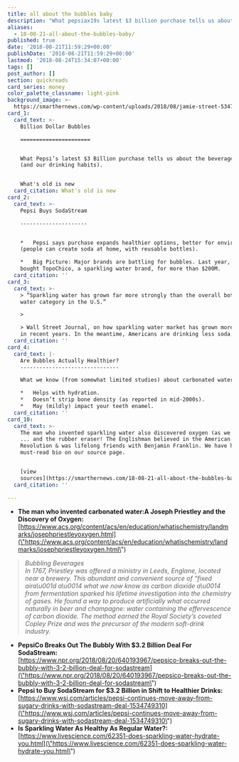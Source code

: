 ```yaml
---
title: all about the bubbles baby
description: "What pepsiax19s latest $3 billion purchase tells us about the beverage industry (and our drinking habits)."
aliases:
  - 18-08-21-all-about-the-bubbles-baby/
published: true
date: '2018-08-21T11:59:29+00:00'
publishDate: '2018-08-21T11:59:29+00:00'
lastmod: '2018-08-24T15:34:07+00:00'
tags: []
post_author: []
section: quickreads
card_series: money
color_palette_classname: light-pink
background_image: >-
  https://smarthernews.com/wp-content/uploads/2018/08/jamie-street-534761-unsplash-scaled.jpg
card_1:
  card_text: >-
    Billion Dollar Bubbles

    ======================


    What Pepsi’s latest $3 Billion purchase tells us about the beverage industry
    (and our drinking habits).


    What's old is new
  card_citation: What's old is new
card_2:
  card_text: >-
    Pepsi Buys SodaStream

    ---------------------


    *   Pepsi says purchase expands healthier options, better for environment
    (people can create soda at home, with reusable bottles).

    *   Big Picture: Major brands are battling for bubbles. Last year, CocaCola
    bought TopoChico, a sparkling water brand, for more than $200M.
  card_citation: ''
card_3:
  card_text: >-
    > “Sparkling water has grown far more strongly than the overall bottled
    water category in the U.S.”

    > 

    > Wall Street Journal, on how sparkling water market has grown more than 30%
    in recent years. In the meantime, Americans are drinking less soda.
  card_citation: ''
card_4:
  card_text: |-
    Are Bubbles Actually Healthier?
    -------------------------------

    What we know (from somewhat limited studies) about carbonated water:

    *   Helps with hydration.
    *   Doesn’t strip bone density (as reported in mid-2000s).
    *   May (mildly) impact your teeth enamel.
  card_citation: ''
card_10:
  card_text: >-
    The man who invented sparkling water also discovered oxygen (as we know it)
    ... and the rubber eraser! The Englishman believed in the American
    Revolution & was lifelong friends with Benjamin Franklin. We have his
    must-read bio on our source page.


    [view
    sources](https://smarthernews.com/18-08-21-all-about-the-bubbles-baby/)
  card_citation: ''

---
```

*   **The man who invented carbonated water:A Joseph Priestley and the Discovery of Oxygen:**  
    [https://www.acs.org/content/acs/en/education/whatischemistry/landmarks/josephpriestleyoxygen.html](\"https://www.acs.org/content/acs/en/education/whatischemistry/landmarks/josephpriestleyoxygen.html\")

> _Bubbling Beverages_  
> _In 1767, Priestley was offered a ministry in Leeds, Englane, located near a brewery. This abundant and convenient source of “fixed aira\\u001d a\\u0014 what we now know as carbon dioxide a\\u0014 from fermentation sparked his lifetime investigation into the chemistry of gases. He found a way to produce artificially what occurred naturally in beer and champagne: water containing the effervescence of carbon dioxide. The method earned the Royal Society’s coveted Copley Prize and was the precursor of the modern soft-drink industry._

*   **PepsiCo Breaks Out The Bubbly With $3.2 Billion Deal For SodaStream:**  
    [https://www.npr.org/2018/08/20/640193967/pepsico-breaks-out-the-bubbly-with-3-2-billion-deal-for-sodastream](\"https://www.npr.org/2018/08/20/640193967/pepsico-breaks-out-the-bubbly-with-3-2-billion-deal-for-sodastream\")
*   **Pepsi to Buy SodaStream for $3.2 Billion in Shift to Healthier Drinks:**  
    [https://www.wsj.com/articles/pepsi-continues-move-away-from-sugary-drinks-with-sodastream-deal-1534749310](\"https://www.wsj.com/articles/pepsi-continues-move-away-from-sugary-drinks-with-sodastream-deal-1534749310\")
*   **Is Sparkling Water As Healthy As Regular Water?:**  
    [https://www.livescience.com/62351-does-sparkling-water-hydrate-you.html](\"https://www.livescience.com/62351-does-sparkling-water-hydrate-you.html\")